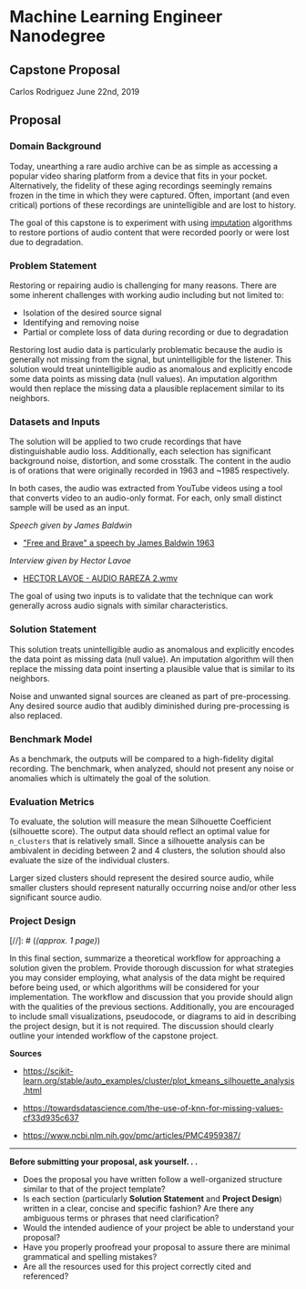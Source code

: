 # Machine Learning Engineer Nanodegree
## Capstone Proposal
Carlos Rodriguez
June 22nd, 2019

## Proposal

### Domain Background

Today, unearthing a rare audio archive can be as simple as accessing a popular video sharing platform from a device that fits in your pocket. Alternatively, the fidelity of these aging recordings seemingly remains frozen in the time in which they were captured. Often, important (and even critical) portions of these recordings are unintelligible and are lost to history.

The goal of this capstone is to experiment with using [imputation](https://en.wikipedia.org/wiki/Imputation_(statistics)) algorithms to restore portions of audio content that were recorded poorly or were lost due to degradation.

### Problem Statement

Restoring or repairing audio is challenging for many reasons. There are some inherent challenges with working audio including but not limited to:

- Isolation of the desired source signal
- Identifying and removing noise
- Partial or complete loss of data during recording or due to degradation

Restoring lost audio data is particularly problematic because the audio is generally not missing from the signal, but unintelligible for the listener. This solution would treat unintelligible audio as anomalous and explicitly encode some data points as missing data (null values). An imputation algorithm would then replace the missing data a plausible replacement similar to its neighbors.

### Datasets and Inputs

The solution will be applied to two crude recordings that have distinguishable audio loss. Additionally, each selection has significant background noise, distortion, and some crosstalk. The content in the audio is of orations that were originally recorded in 1963 and ~1985 respectively.  

In both cases, the audio was extracted from YouTube videos using a tool that converts video to an audio-only format. For each, only small distinct sample will be used as an input.

*Speech given by James Baldwin*
  - ["Free and Brave" a speech by James Baldwin 1963](https://www.youtube.com/watch?v=EMYgOfcgMaI)

*Interview given by Hector Lavoe*
  - [HECTOR LAVOE - AUDIO RAREZA 2.wmv](https://www.youtube.com/watch?v=ICvmLoBPX4o&t=40s)

The goal of using two inputs is to validate that the technique can work generally across audio signals with similar characteristics.


### Solution Statement

This solution treats unintelligible audio as anomalous and explicitly encodes the data point as missing data (null value). An imputation algorithm will then replace the missing data point inserting a plausible value that is similar to its neighbors.

Noise and unwanted signal sources are cleaned as part of pre-processing. Any desired source audio that audibly diminished during pre-processing is also replaced.

### Benchmark Model

As a benchmark, the outputs will be compared to a high-fidelity digital recording. The benchmark, when analyzed, should not present any noise or anomalies which is ultimately the goal of the solution.   

### Evaluation Metrics

To evaluate, the solution will measure the mean Silhouette Coefficient (silhouette score). The output data should reflect an optimal value for `n_clusters` that is relatively small.  Since a silhouette analysis can be ambivalent in deciding between 2 and 4 clusters, the solution should also evaluate the size of the individual clusters.

Larger sized clusters should represent the desired source audio, while smaller clusters should represent naturally occurring noise and/or other less significant source audio.

### Project Design
[//]: # (_(approx. 1 page)_)



In this final section, summarize a theoretical workflow for approaching a solution given the problem. Provide thorough discussion for what strategies you may consider employing, what analysis of the data might be required before being used, or which algorithms will be considered for your implementation. The workflow and discussion that you provide should align with the qualities of the previous sections. Additionally, you are encouraged to include small visualizations, pseudocode, or diagrams to aid in describing the project design, but it is not required. The discussion should clearly outline your intended workflow of the capstone project.


**Sources**

- https://scikit-learn.org/stable/auto_examples/cluster/plot_kmeans_silhouette_analysis.html

- https://towardsdatascience.com/the-use-of-knn-for-missing-values-cf33d935c637

- https://www.ncbi.nlm.nih.gov/pmc/articles/PMC4959387/
-----------

**Before submitting your proposal, ask yourself. . .**

- Does the proposal you have written follow a well-organized structure similar to that of the project template?
- Is each section (particularly **Solution Statement** and **Project Design**) written in a clear, concise and specific fashion? Are there any ambiguous terms or phrases that need clarification?
- Would the intended audience of your project be able to understand your proposal?
- Have you properly proofread your proposal to assure there are minimal grammatical and spelling mistakes?
- Are all the resources used for this project correctly cited and referenced?
